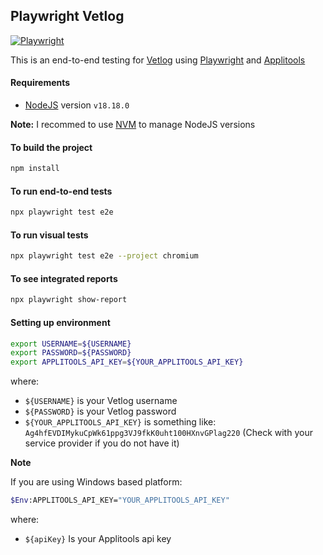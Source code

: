 ## Playwright Vetlog

[![Playwright](https://img.shields.io/badge/playwright-tests-brightgreen.svg)](https://github.com/josdem/playwright-vetlog/actions)

This is an end-to-end testing for [Vetlog](https://vetlog.org/) using [Playwright](https://playwright.dev/) and [Applitools](https://applitools.com/)

#### Requirements

- [NodeJS](https://nodejs.org/en/) version `v18.18.0`

**Note:** I recommed to use [NVM](https://github.com/nvm-sh/nvm) to manage NodeJS versions

#### To build the project

```bash
npm install
```

#### To run end-to-end tests

```bash
npx playwright test e2e
```

#### To run visual tests

```bash
npx playwright test e2e --project chromium
```

#### To see integrated reports

```bash
npx playwright show-report
```

#### Setting up environment

```bash
export USERNAME=${USERNAME}
export PASSWORD=${PASSWORD}
export APPLITOOLS_API_KEY=${YOUR_APPLITOOLS_API_KEY}
```

where:

- `${USERNAME}` is your Vetlog username
- `${PASSWORD}` is your Vetlog password
- `${YOUR_APPLITOOLS_API_KEY}` is something like: `Ag4hfEVDIMykuCpWk61ppg3VJ9fkK0uht100HXnvGPlag220` (Check with your service provider if you do not have it)

**Note**

If you are using Windows based platform:

```bash
$Env:APPLITOOLS_API_KEY="YOUR_APPLITOOLS_API_KEY"
```

where:

- `${apiKey}` Is your Applitools api key